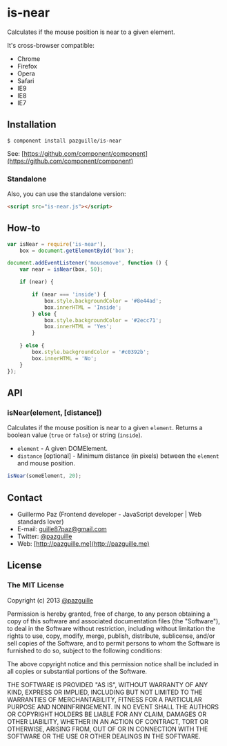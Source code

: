 # is-near

Calculates if the mouse position is near to a given element.

It's cross-browser compatible:
- Chrome
- Firefox
- Opera
- Safari
- IE9
- IE8
- IE7

## Installation

    $ component install pazguille/is-near

See: [https://github.com/component/component](https://github.com/component/component)

### Standalone
Also, you can use the standalone version:
```html
<script src="is-near.js"></script>
```

## How-to

```js
var isNear = require('is-near'),
    box = document.getElementById('box');

document.addEventListener('mousemove', function () {
    var near = isNear(box, 50);

    if (near) {

        if (near === 'inside') {
            box.style.backgroundColor = '#8e44ad';
            box.innerHTML = 'Inside';
        } else {
            box.style.backgroundColor = '#2ecc71';
            box.innerHTML = 'Yes';
        }

    } else {
        box.style.backgroundColor = '#c0392b';
        box.innerHTML = 'No';
    }
});
```

## API

### isNear(element, [distance])
Calculates if the mouse position is near to a given `element`. Returns a boolean value (`true` or `false`) or string (`inside`).
- `element` - A given DOMElement.
- `distance` [optional] - Minimum distance (in pixels) between the `element` and mouse position.

```js
isNear(someElement, 20);
```

## Contact
- Guillermo Paz (Frontend developer - JavaScript developer | Web standards lover)
- E-mail: [guille87paz@gmail.com](mailto:guille87paz@gmail.com)
- Twitter: [@pazguille](http://twitter.com/pazguille)
- Web: [http://pazguille.me](http://pazguille.me)

## License
### The MIT License
Copyright (c) 2013 [@pazguille](http://twitter.com/pazguille)

Permission is hereby granted, free of charge, to any person obtaining a copy
of this software and associated documentation files (the "Software"), to deal
in the Software without restriction, including without limitation the rights
to use, copy, modify, merge, publish, distribute, sublicense, and/or sell
copies of the Software, and to permit persons to whom the Software is
furnished to do so, subject to the following conditions:

The above copyright notice and this permission notice shall be included in
all copies or substantial portions of the Software.

THE SOFTWARE IS PROVIDED "AS IS", WITHOUT WARRANTY OF ANY KIND, EXPRESS OR
IMPLIED, INCLUDING BUT NOT LIMITED TO THE WARRANTIES OF MERCHANTABILITY,
FITNESS FOR A PARTICULAR PURPOSE AND NONINFRINGEMENT. IN NO EVENT SHALL THE
AUTHORS OR COPYRIGHT HOLDERS BE LIABLE FOR ANY CLAIM, DAMAGES OR OTHER
LIABILITY, WHETHER IN AN ACTION OF CONTRACT, TORT OR OTHERWISE, ARISING FROM,
OUT OF OR IN CONNECTION WITH THE SOFTWARE OR THE USE OR OTHER DEALINGS IN
THE SOFTWARE.
